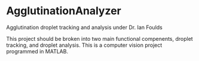 # AgglutinationAnalyzer
Agglutination droplet tracking and analysis under Dr. Ian Foulds

This project should be broken into two main functional compenents, droplet tracking, and droplet analysis.
This is a computer vision project programmed in MATLAB.
